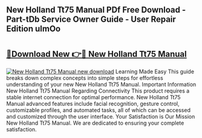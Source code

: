 ## New Holland Tt75 Manual PDf Free Download - Part-tDb Service Owner Guide - User Repair Edition uImOo

# <h2><a href="http://cf25406.oget.top/?id=New+Holland+Tt75+Manual">🔗Download New 👉🔴 New Holland Tt75 Manual</a></h2>

[![New Holland Tt75 Manual new download](https://i.imgur.com/5g1atiW.png)](http://cf25406.oget.top/?id=New+Holland+Tt75+Manual)
Learning Made Easy This guide breaks down complex concepts into simple steps for effortless understanding of your new New Holland Tt75 Manual. Important Information New Holland Tt75 Manual Regarding Connectivity This product requires a stable internet connection for optimal performance. New Holland Tt75 Manual advanced features include facial recognition, gesture control, customizable profiles, and automated tasks, all of which can be accessed and customized through the user interface. Your Satisfaction is Our Mission New Holland Tt75 Manual. We are dedicated to ensuring your complete satisfaction.
